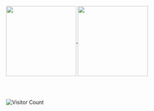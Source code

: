 <!---
- 👋 Hi, I’m @aflr
- 👀 I’m interested in ...
- 🌱 I’m currently learning ...
- 💞️ I’m looking to collaborate on ...
- 📫 How to reach me ...
--->

<a href="https://github.com/aflr">
  <img height=190 align="center" src="https://github-readme-stats.vercel.app/api?username=aflr&rank_icon=github&bg_color=00000000&locale=es&include_all_commits=true&show_icons=true&hide=contribs" />
</a>
<a href="https://github.com/aflr">
  <img height=190 align="center" src="https://github-readme-stats.vercel.app/api/top-langs/?username=aflr&langs_count=8&layout=compact&bg_color=00000000&locale=es" />
</a>

<br><br>

![Visitor Count](https://profile-counter.glitch.me/aflr/count.svg)

